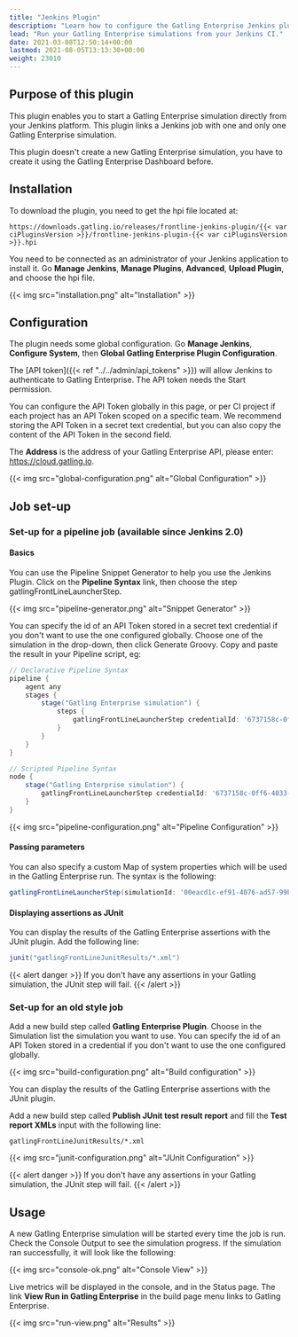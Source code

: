 ```yaml
---
title: "Jenkins Plugin"
description: "Learn how to configure the Gatling Enterprise Jenkins plugin and run your simulations."
lead: "Run your Gatling Enterprise simulations from your Jenkins CI."
date: 2021-03-08T12:50:14+00:00
lastmod: 2021-08-05T13:13:30+00:00
weight: 23010
---
```


## Purpose of this plugin

This plugin enables you to start a Gatling Enterprise simulation directly from your Jenkins platform. This plugin links a Jenkins job with one and only one Gatling Enterprise simulation.

This plugin doesn't create a new Gatling Enterprise simulation, you have to create it using the Gatling Enterprise Dashboard before.

## Installation

To download the plugin, you need to get the hpi file located at:

```
https://downloads.gatling.io/releases/frontline-jenkins-plugin/{{< var ciPluginsVersion >}}/frontline-jenkins-plugin-{{< var ciPluginsVersion >}}.hpi
```

You need to be connected as an administrator of your Jenkins application to install it. Go **Manage Jenkins**, **Manage Plugins**, **Advanced**, **Upload Plugin**, and choose the hpi file.

{{< img src="installation.png" alt="Installation" >}}

## Configuration

The plugin needs some global configuration. Go **Manage Jenkins**, **Configure System**, then **Global Gatling Enterprise Plugin Configuration**.

The [API token]({{< ref "../../admin/api_tokens" >}}) will allow Jenkins to authenticate to Gatling Enterprise. The API token needs the Start permission.

You can configure the API Token globally in this page, or per CI project if each project has an API Token scoped on a specific team. We recommend storing the API Token in a secret text credential, but you can also copy the content of the API Token in the second field.

The **Address** is the address of your Gatling Enterprise API, please enter: https://cloud.gatling.io.

{{< img src="global-configuration.png" alt="Global Configuration" >}}

## Job set-up

### Set-up for a pipeline job (available since Jenkins 2.0)

#### Basics

You can use the Pipeline Snippet Generator to help you use the Jenkins Plugin. Click on the **Pipeline Syntax** link, then choose the step gatlingFrontLineLauncherStep.

{{< img src="pipeline-generator.png" alt="Snippet Generator" >}}

You can specify the id of an API Token stored in a secret text credential if you don't want to use the one configured globally. Choose one of the simulation in the drop-down, then click Generate Groovy. Copy and paste the result in your Pipeline script, eg:
```groovy
// Declarative Pipeline Syntax
pipeline {
    agent any
    stages {
        stage("Gatling Enterprise simulation") {
            steps {
                gatlingFrontLineLauncherStep credentialId: '6737158c-0ff6-4033-91ad-6f3a811aab52', simulationId: '00eacd1c-ef91-4076-ad57-99b4c6675a9e'
            }
        }
    }
}

// Scripted Pipeline Syntax
node {
    stage("Gatling Enterprise simulation") {
        gatlingFrontLineLauncherStep credentialId: '6737158c-0ff6-4033-91ad-6f3a811aab52', simulationId: '00eacd1c-ef91-4076-ad57-99b4c6675a9e'
    }
}
```
{{< img src="pipeline-configuration.png" alt="Pipeline Configuration" >}}

#### Passing parameters

You can also specify a custom Map of system properties which will be used in the Gatling Enterprise run. The syntax is the following:
```groovy
gatlingFrontLineLauncherStep(simulationId: '00eacd1c-ef91-4076-ad57-99b4c6675a9e', systemProps: ["var": "$var1", "sensitive.var2": "this prop won't be displayed in the run snapshot"])
```

#### Displaying assertions as JUnit

You can display the results of the Gatling Enterprise assertions with the JUnit plugin. Add the following line:
```groovy
junit("gatlingFrontLineJunitResults/*.xml")
```

{{< alert danger >}}
If you don't have any assertions in your Gatling simulation, the JUnit step will fail.
{{< /alert >}}

### Set-up for an old style job

Add a new build step called **Gatling Enterprise Plugin**. Choose in the Simulation list the simulation you want to use. You can specify the id of an API Token stored in a credential if you don't want to use the one configured globally.

{{< img src="build-configuration.png" alt="Build configuration" >}}

You can display the results of the Gatling Enterprise assertions with the JUnit plugin.

Add a new build step called **Publish JUnit test result report** and fill the **Test report XMLs** input with the following line:

`gatlingFrontLineJunitResults/*.xml`

{{< img src="junit-configuration.png" alt="JUnit Configuration" >}}

{{< alert danger >}}
If you don't have any assertions in your Gatling simulation, the JUnit step will fail.
{{< /alert >}}

## Usage

A new Gatling Enterprise simulation will be started every time the job is run. Check the Console Output to see the simulation progress. If the simulation ran successfully, it will look like the following:

{{< img src="console-ok.png" alt="Console View" >}}

Live metrics will be displayed in the console, and in the Status page. The link **View Run in Gatling Enterprise** in the build page menu links to Gatling Enterprise.

{{< img src="run-view.png" alt="Results" >}}
